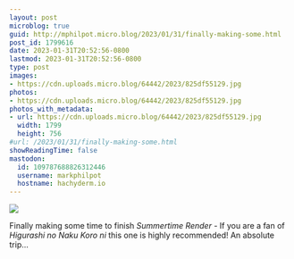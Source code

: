 ```yaml
---
layout: post
microblog: true
guid: http://mphilpot.micro.blog/2023/01/31/finally-making-some.html
post_id: 1799616
date: 2023-01-31T20:52:56-0800
lastmod: 2023-01-31T20:52:56-0800
type: post
images:
- https://cdn.uploads.micro.blog/64442/2023/825df55129.jpg
photos:
- https://cdn.uploads.micro.blog/64442/2023/825df55129.jpg
photos_with_metadata:
- url: https://cdn.uploads.micro.blog/64442/2023/825df55129.jpg
  width: 1799
  height: 756
#url: /2023/01/31/finally-making-some.html
showReadingTime: false
mastodon:
  id: 109787688826312446
  username: markphilpot
  hostname: hachyderm.io
---
```

![](https://micro.markphilpot.com/uploads/2023/825df55129.jpg)

Finally making some time to finish *Summertime Render* - If you are a fan of *Higurashi no Naku Koro ni* this one is highly recommended! An absolute trip...

